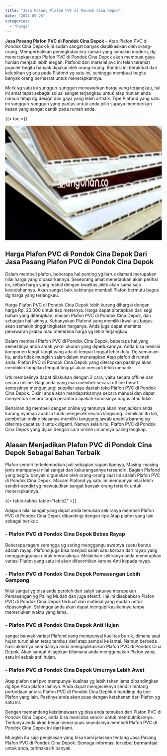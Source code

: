 ```yaml
---
title: "Jasa Pasang Plafon PVC di Pondok Cina Depok"
date: "2024-05-25"
categories: 
  - "harga"
---
```


**Jasa Pasang Plafon PVC di Pondok Cina Depok** – Atap Plafon PVC di Pondok Cina Depok kini sudah sangat banyak diaplikasikan oleh orang-orang. Memperhatikan peningkatan era zaman yang semakin modern, dg menerapkan atap Plafon PVC di Pondok Cina Depok akan membuat gaya hunian menjadi lebih elegan. Plafond dari material pvc ini telah teramat populer begitu banyak dipakai oleh orang-orang. Kondisi ini berakibat dari kelebihan yg ada pada Plafond yg satu ini, sehingga membuat begitu banyak orang berhasrat untuk menerapkannya.

Merk yg satu ini sungguh-sungguh menawarkan harga yang terjangkau, hal ini amat tepat sebagai solusi sangat terjangkau untuk atap hunian anda namun tetap dg design dan gaya yang lebih artistik. Tipe Plafond yang satu ini sungguh-sungguh yang pantas untuk anda pilih supaya memberikan kesan yang sangat cantik pada rumah anda.

{{< toc >}}

![Jasa Pasang Plafon PVC di Pondok Cina Depok](/images/flafond-pvc-murah12.png)

## Harga Plafon PVC di Pondok Cina Depok Dari Jasa Pasang Plafon PVC di Pondok Cina Depok

Dalam membeli plafon, beberapa hal penting yg harus diamati merupakan nilai harga yang dipasarkannya. Seseorang amat menetapkan akan perihal ini, sebab harga yang mahal dengan kwalitas jelek akan sama saja kesudahannya. Akan sangat baik sekiranya membeli Plafon bermutu bagus dg harga yang terjangkau.

Harga Plafon PVC di Pondok Cina Depok lebih kurang dihargai dengan harga Rp. 23.000 untuk tiap meternya. Harga dapat ditetapkan dari segi bahan yang diterapkan, macam Plafon PVC di Pondok Cina Depok, dan sebagian hal lainnya. Kebanyakan Plafond yang memiliki kwalitas bagus akan semakin tinggi tingkatan harganya. Anda juga dapat meminta penawaran jikalau mau menerima harga yg lebih terjangkau.

Dalam membeli Plafon PVC di Pondok Cina Depok, beberapa hal yang semestinya anda amati yakni ukuran yang diperlukannya. Anda bisa menilai komponen langit-langit yang ada di tempat tinggal lebih dulu. Dg semacam itu, anda tidak mungkin salah dalam menerapkan Atap plafon di rumah anda. Plafon PVC di Pondok Cina Depok yang diterapkan pastinya akan membikin tampilan tempat tinggal akan menjadi lebih menarik.

Utk membelinya dapat dilakukan dengan 2 cara, yaitu secara offline dan secara online. Bagi anda yang mau membeli secara offline berarti semestinya mengunjungi supplier atau daerah toko Plafon PVC di Pondok Cina Depok. Disini anda akan mendapatkannya secara manual dan dapat menyentuh secara tanpa perantara apakah kondisinya bagus atau tidak.

Berlainan dg membeli dengan online yg tentunya akan menjadikan anda kurang nyaman apabila tidak mengecek secara langsung. Demikian itu lah, pembelian online biasanya memiliki tanggung jawab apabila barang yg diterima cacat sulit untuk diganti. Namun selain itu, Plafon PVC di Pondok Cina Depok yang dijual dengan cara online umumnya paling lengkap.

## Alasan Menjadikan Plafon PVC di Pondok Cina Depok Sebagai Bahan Terbaik

Plafon sendiri terkelompokan jadi sebagian ragam tipenya, Masing-masing jenis mempunyai nilai sangat dan kekurangannya tersendiri. Bagian Plafond yang begitu banyak digunakan oleh orang-orang saat ini adalah Plafon PVC di Pondok Cina Depok. Macam Plafond yg satu ini mempunyai nilai lebih sendiri-sendiri yg mewujudkan sangat banyak orang tertarik untuk menerapkannya.

{{< table-tables table="table2" >}}

Adapun nilai sangat yang dapat anda temukan sekiranya membeli Plafon PVC di Pondok Cina Depok dibandingi dengan tipe Atap plafon yang lain sebagai berikut:

### \- Plafon PVC di Pondok Cina Depok Bebas Rayap

Beberapa ragam serangga yg sering menggangu awetnya suatu benda adalah rayap. Plafond juga bisa menjadi salah satu korban dari rayap yang mengganggunya untuk merusaknya. Melainkan sekiranya anda menerapkan variasi Plafon yang satu ini akan difavoritkan karena Anti kepada rayap.

### \- Plafon PVC di Pondok Cina Depok Pemasangan Lebih Gampang

Nilai sangat yg bisa anda peroleh dari salah satunya merupakan Pemasangan yg Paling Mudah dan juga efektif. Hal ini disebabkan Plafon PVC di Pondok Cina Depok terbuat dari material yang mudah untuk dipasangkan. Sehingga anda akan dapat mengaplikasikannya tanpa memerlukan waktu yang lama.

### \- Plafon PVC di Pondok Cina Depok Anti Hujan

sangat banyak variasi Plafond yang mempunyai kualitas buruk, dimana saat hujan turun akan tetap tembus dari atap sampai ke lantai. Namun berbeda hasil akhirnya seandainya anda mengaplikasikan Plafon PVC di Pondok Cina Depok. Akan sangat dijagokan bilamana anda menggunakan Plafon yang satu ini sebab anti hujan.

### \- Plafon PVC di Pondok Cina Depok Umurnya Lebih Awet

Atap plafon dari pvc mempunyai kualitas yg lebih tahan lama dibandingkan dg tipe Atap plafon lainnya. Anda dapat mengeceknya sendiri tentang perbedaan antara Plafon PVC di Pondok Cina Depok dibandingi dg tipe Plafon yang lain. Pastinya anda akan puas dengan ketahanan dari Plafon yg satu ini.

Dengan memandang keistimewaan yg bisa anda temukan dari Plafon PVC di Pondok Cina Depok, anda bisa mencoba sendiri untuk membuktikannya. Tentunya anda akan benar-benar puas seandainya membeli Plafon PVC di Pondok Cina Depok ini dari kami.

Mungkin itu saja penjelasan yang bisa kami jelaskan tentang Jasa Pasang Plafon PVC di Pondok Cina Depok. Semoga informasi tersebut bermanfaat untuk anda, terimakasih banyak.
